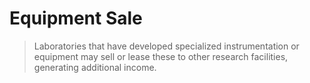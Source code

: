 # Equipment Sale

> Laboratories that have developed specialized instrumentation or equipment may sell or lease these to other research facilities, generating additional income.
>